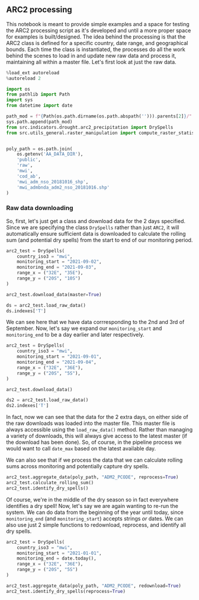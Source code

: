 ## ARC2 processing

This notebook is meant to provide simple examples and a space for testing the ARC2 processing script as it's developed and until a more proper space for examples is built/designed. The idea behind the processing is that the ARC2 class is defined for a specific country, date range, and geographical bounds. Each time the class is instantiated, the processes do all the work behind the scenes to load in and update new raw data and process it, maintaining all within a master file. Let's first look at just the raw data.

```python
%load_ext autoreload
%autoreload 2
```

```python
import os
from pathlib import Path
import sys
from datetime import date

path_mod = f"{Path(os.path.dirname(os.path.abspath(''))).parents[2]}/"
sys.path.append(path_mod)
from src.indicators.drought.arc2_precipitation import DrySpells
from src.utils_general.raster_manipulation import compute_raster_statistics


poly_path = os.path.join(
    os.getenv('AA_DATA_DIR'),
    'public',
    'raw',
    'mwi',
    'cod_ab',
    'mwi_adm_nso_20181016_shp',
    'mwi_admbnda_adm2_nso_20181016.shp'
)
```

### Raw data downloading

So, first, let's just get a class and download data for the 2 days specified. Since we are specifying the class `DrySpells` rather than just `ARC2`, it will automatically ensure sufficient data is downloaded to calculate the rolling sum (and potential dry spells) from the start to end of our monitoring period.

```python
arc2_test = DrySpells(
    country_iso3 = "mwi",
    monitoring_start = "2021-09-02",
    monitoring_end = "2021-09-03",
    range_x = ("32E", "35E"),
    range_y = ("20S", "10S")
)

arc2_test.download_data(master=True)

ds = arc2_test.load_raw_data()
ds.indexes['T']
```

We can see here that we have data corrresponding to the 2nd and 3rd of September. Now, let's say we expand our `monitoring_start` and `monitoring_end` to be a day earlier and later respectively.

```python
arc2_test = DrySpells(
    country_iso3 = "mwi",
    monitoring_start = "2021-09-01",
    monitoring_end = "2021-09-04",
    range_x = ("32E", "36E"),
    range_y = ("20S", "5S"),
)

arc2_test.download_data()

ds2 = arc2_test.load_raw_data()
ds2.indexes['T']
```

In fact, now we can see that the data for the 2 extra days, on either side of the raw downloads was loaded into the master file. This master file is always accessible using the `load_raw_data()` method. Rather than managing a variety of downloads, this will always give access to the latest master (if the download has been done). So, of course, in the pipeline process we would want to call `date_max` based on the latest available day.

We can also see that if we process the data that we can calculate rolling sums across monitoring and potentially capture dry spells.

```python
arc2_test.aggregate_data(poly_path, "ADM2_PCODE", reprocess=True)
arc2_test.calculate_rolling_sum()
arc2_test.identify_dry_spells()
```

Of course, we're in the middle of the dry season so in fact everywhere identifies a dry spell! Now, let's say we are again wanting to re-run the system. We can do data from the beginning of the year until today, since `monitoring_end` (and `monitoring_start`) accepts strings *or* dates. We can also use just 2 simple functions to redownload, reprocess, and identify all dry spells.

```python
arc2_test = DrySpells(
    country_iso3 = "mwi",
    monitoring_start = "2021-01-01",
    monitoring_end = date.today(),
    range_x = ("32E", "36E"),
    range_y = ("20S", "5S")
)

arc2_test.aggregate_data(poly_path, "ADM2_PCODE", redownload=True)
arc2_test.identify_dry_spells(reprocess=True)
```

```python

```
